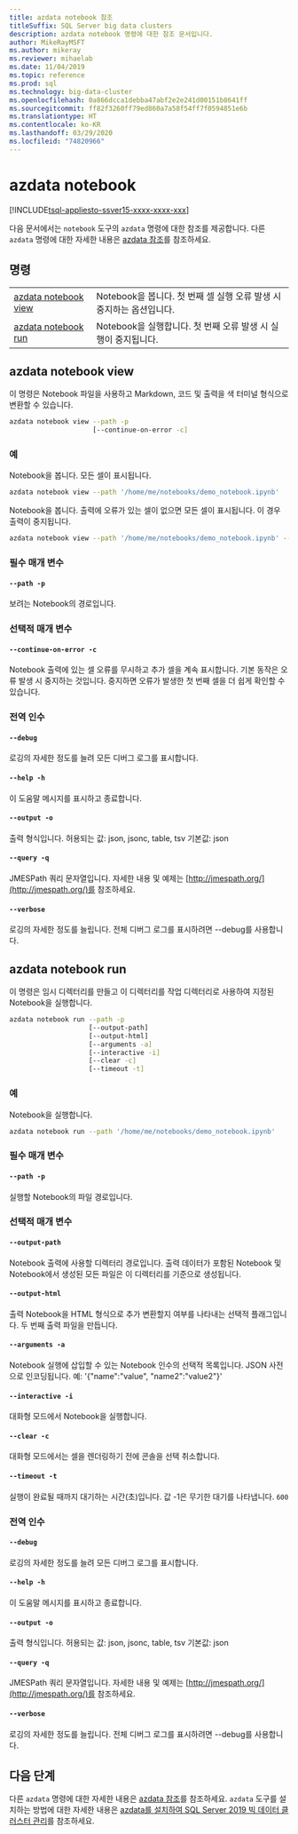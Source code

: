 ```yaml
---
title: azdata notebook 참조
titleSuffix: SQL Server big data clusters
description: azdata notebook 명령에 대한 참조 문서입니다.
author: MikeRayMSFT
ms.author: mikeray
ms.reviewer: mihaelab
ms.date: 11/04/2019
ms.topic: reference
ms.prod: sql
ms.technology: big-data-cluster
ms.openlocfilehash: 0a866dcca1debba47abf2e2e241d00151b8641ff
ms.sourcegitcommit: ff82f3260ff79ed860a7a58f54ff7f0594851e6b
ms.translationtype: HT
ms.contentlocale: ko-KR
ms.lasthandoff: 03/29/2020
ms.locfileid: "74820966"
---
```

# <a name="azdata-notebook"></a>azdata notebook

[!INCLUDE[tsql-appliesto-ssver15-xxxx-xxxx-xxx](../includes/tsql-appliesto-ssver15-xxxx-xxxx-xxx.md)]  

다음 문서에서는 `notebook` 도구의 `azdata` 명령에 대한 참조를 제공합니다. 다른 `azdata` 명령에 대한 자세한 내용은 [azdata 참조](reference-azdata.md)를 참조하세요.

## <a name="commands"></a>명령
|     |     |
| --- | --- |
[azdata notebook view](#azdata-notebook-view) | Notebook을 봅니다.  첫 번째 셀 실행 오류 발생 시 중지하는 옵션입니다.
[azdata notebook run](#azdata-notebook-run) | Notebook을 실행합니다.  첫 번째 오류 발생 시 실행이 중지됩니다.
## <a name="azdata-notebook-view"></a>azdata notebook view
이 명령은 Notebook 파일을 사용하고 Markdown, 코드 및 출력을 색 터미널 형식으로 변환할 수 있습니다.
```bash
azdata notebook view --path -p 
                     [--continue-on-error -c]
```
### <a name="examples"></a>예
Notebook을 봅니다.  모든 셀이 표시됩니다.
```bash
azdata notebook view --path '/home/me/notebooks/demo_notebook.ipynb'
```
Notebook을 봅니다.  출력에 오류가 있는 셀이 없으면 모든 셀이 표시됩니다.  이 경우 출력이 중지됩니다.
```bash
azdata notebook view --path '/home/me/notebooks/demo_notebook.ipynb' --stop-on-error
```
### <a name="required-parameters"></a>필수 매개 변수
#### `--path -p`
보려는 Notebook의 경로입니다.
### <a name="optional-parameters"></a>선택적 매개 변수
#### `--continue-on-error -c`
Notebook 출력에 있는 셀 오류를 무시하고 추가 셀을 계속 표시합니다.  기본 동작은 오류 발생 시 중지하는 것입니다.  중지하면 오류가 발생한 첫 번째 셀을 더 쉽게 확인할 수 있습니다.
### <a name="global-arguments"></a>전역 인수
#### `--debug`
로깅의 자세한 정도를 늘려 모든 디버그 로그를 표시합니다.
#### `--help -h`
이 도움말 메시지를 표시하고 종료합니다.
#### `--output -o`
출력 형식입니다.  허용되는 값: json, jsonc, table, tsv  기본값: json
#### `--query -q`
JMESPath 쿼리 문자열입니다. 자세한 내용 및 예제는 [http://jmespath.org/](http://jmespath.org/)를 참조하세요.
#### `--verbose`
로깅의 자세한 정도를 늘립니다. 전체 디버그 로그를 표시하려면 --debug를 사용합니다.
## <a name="azdata-notebook-run"></a>azdata notebook run
이 명령은 임시 디렉터리를 만들고 이 디렉터리를 작업 디렉터리로 사용하여 지정된 Notebook을 실행합니다.
```bash
azdata notebook run --path -p 
                    [--output-path]  
                    [--output-html]  
                    [--arguments -a]  
                    [--interactive -i]  
                    [--clear -c]  
                    [--timeout -t]
```
### <a name="examples"></a>예
Notebook을 실행합니다.
```bash
azdata notebook run --path '/home/me/notebooks/demo_notebook.ipynb'
```
### <a name="required-parameters"></a>필수 매개 변수
#### `--path -p`
실행할 Notebook의 파일 경로입니다.
### <a name="optional-parameters"></a>선택적 매개 변수
#### `--output-path`
Notebook 출력에 사용할 디렉터리 경로입니다.  출력 데이터가 포함된 Notebook 및 Notebook에서 생성된 모든 파일은 이 디렉터리를 기준으로 생성됩니다.
#### `--output-html`
출력 Notebook을 HTML 형식으로 추가 변환할지 여부를 나타내는 선택적 플래그입니다.  두 번째 출력 파일을 만듭니다.
#### `--arguments -a`
Notebook 실행에 삽입할 수 있는 Notebook 인수의 선택적 목록입니다.  JSON 사전으로 인코딩됩니다.  예: '{"name":"value", "name2":"value2"}'
#### `--interactive -i`
대화형 모드에서 Notebook을 실행합니다.
#### `--clear -c`
대화형 모드에서는 셀을 렌더링하기 전에 콘솔을 선택 취소합니다.
#### `--timeout -t`
실행이 완료될 때까지 대기하는 시간(초)입니다. 값 -1은 무기한 대기를 나타냅니다.
`600`
### <a name="global-arguments"></a>전역 인수
#### `--debug`
로깅의 자세한 정도를 늘려 모든 디버그 로그를 표시합니다.
#### `--help -h`
이 도움말 메시지를 표시하고 종료합니다.
#### `--output -o`
출력 형식입니다.  허용되는 값: json, jsonc, table, tsv  기본값: json
#### `--query -q`
JMESPath 쿼리 문자열입니다. 자세한 내용 및 예제는 [http://jmespath.org/](http://jmespath.org/)를 참조하세요.
#### `--verbose`
로깅의 자세한 정도를 늘립니다. 전체 디버그 로그를 표시하려면 --debug를 사용합니다.

## <a name="next-steps"></a>다음 단계

다른 `azdata` 명령에 대한 자세한 내용은 [azdata 참조](reference-azdata.md)를 참조하세요. `azdata` 도구를 설치하는 방법에 대한 자세한 내용은 [azdata를 설치하여 SQL Server 2019 빅 데이터 클러스터 관리](deploy-install-azdata.md)를 참조하세요.
